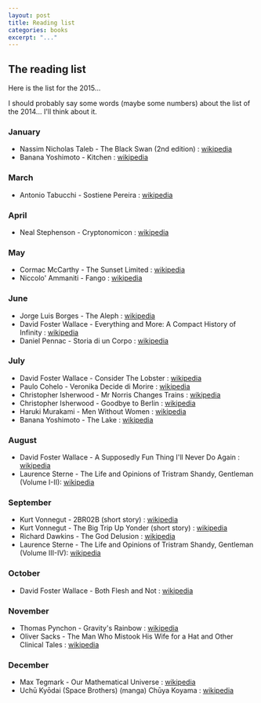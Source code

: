 ```yaml
---
layout: post
title: Reading list
categories: books
excerpt: "..."
---
```


## The reading list

Here is the list for the 2015&#46;&#46;&#46;

I should probably say some words (maybe some numbers) about the list of the
2014&#46;&#46;&#46; I'll think about it.

### January
- Nassim Nicholas Taleb - The Black Swan (2nd edition) : [wikipedia](https://en.wikipedia.org/wiki/The_Black_Swan_%282007_book%29)
- Banana Yoshimoto - Kitchen : [wikipedia](https://en.wikipedia.org/wiki/Kitchen_%28novel%29)

### March
- Antonio Tabucchi - Sostiene Pereira : [wikipedia](https://en.wikipedia.org/wiki/Pereira_Maintains)

### April
- Neal Stephenson - Cryptonomicon : [wikipedia](https://en.wikipedia.org/wiki/Cryptonomicon)

### May
- Cormac McCarthy - The Sunset Limited : [wikipedia](https://en.wikipedia.org/wiki/The_Sunset_Limited)
- Niccolo' Ammaniti - Fango : [wikipedia](https://it.wikipedia.org/wiki/Fango_%28racconti%29)

### June
- Jorge Luis Borges - The Aleph : [wikipedia](https://en.wikipedia.org/wiki/The_Aleph_(short_story_collection))
- David Foster Wallace - Everything and More: A Compact History of Infinity : [wikipedia](https://en.wikipedia.org/wiki/Everything_and_More_(book))
- Daniel Pennac - Storia di un Corpo : [wikipedia](https://it.wikipedia.org/wiki/Storia_di_un_corpo)

### July
- David Foster Wallace - Consider The Lobster : [wikipedia](https://en.wikipedia.org/wiki/Consider_the_Lobster)
- Paulo Cohelo - Veronika Decide di Morire : [wikipedia](https://it.wikipedia.org/wiki/Veronika_decide_di_morire)
- Christopher Isherwood - Mr Norris Changes Trains : [wikipedia](https://en.wikipedia.org/wiki/Mr_Norris_Changes_Trains)
- Christopher Isherwood - Goodbye to Berlin : [wikipedia](https://en.wikipedia.org/wiki/Goodbye_to_Berlin)
- Haruki Murakami - Men Without Women : [wikipedia](https://en.wikipedia.org/wiki/Haruki_Murakami#Bibliography)
- Banana Yoshimoto - The Lake : [wikipedia](https://en.wikipedia.org/wiki/The_Lake_(Banana_Yoshimoto_novel))

### August
- David Foster Wallace - A Supposedly Fun Thing I'll Never Do Again : [wikipedia](https://en.wikipedia.org/wiki/A_Supposedly_Fun_Thing_I%27ll_Never_Do_Again)
- Laurence Sterne - The Life and Opinions of Tristram Shandy, Gentleman (Volume I-II): [wikipedia](https://en.wikipedia.org/wiki/The_Life_and_Opinions_of_Tristram_Shandy,_Gentleman#Synopsis_and_style)

### September
- Kurt Vonnegut - 2BR02B (short story) : [wikipedia](https://en.wikipedia.org/wiki/2_B_R_0_2_B)
- Kurt Vonnegut - The Big Trip Up Yonder (short story) : [wikipedia](https://en.wikipedia.org/wiki/Tomorrow_and_Tomorrow_and_Tomorrow_(short_story))
- Richard Dawkins - The God Delusion : [wikipedia](https://en.wikipedia.org/wiki/The_God_Delusion)
- Laurence Sterne - The Life and Opinions of Tristram Shandy, Gentleman (Volume III-IV): [wikipedia](https://en.wikipedia.org/wiki/The_Life_and_Opinions_of_Tristram_Shandy,_Gentleman#Synopsis_and_style)

### October
- David Foster Wallace - Both Flesh and Not : [wikipedia](https://en.wikipedia.org/wiki/Both_Flesh_and_Not)

### November
- Thomas Pynchon - Gravity's Rainbow : [wikipedia](https://en.wikipedia.org/wiki/Gravity%27s_Rainbow)
- Oliver Sacks - The Man Who Mistook His Wife for a Hat and Other Clinical Tales : [wikipedia](https://en.wikipedia.org/wiki/The_Man_Who_Mistook_His_Wife_for_a_Hat)

### December
- Max Tegmark - Our Mathematical Universe : [wikipedia](https://en.wikipedia.org/wiki/Our_Mathematical_Universe)
- Uchū Kyōdai (Space Brothers) (manga) Chūya Koyama : [wikipedia](https://en.wikipedia.org/wiki/Space_Brothers_(manga))
